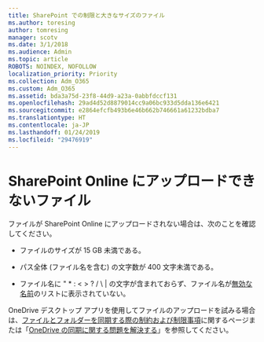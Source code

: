 ```yaml
---
title: SharePoint での制限と大きなサイズのファイル
ms.author: toresing
author: tomresing
manager: scotv
ms.date: 3/1/2018
ms.audience: Admin
ms.topic: article
ROBOTS: NOINDEX, NOFOLLOW
localization_priority: Priority
ms.collection: Adm_O365
ms.custom: Adm_O365
ms.assetid: bda3a75d-23f8-44d9-a23a-0abbfdccf131
ms.openlocfilehash: 29ad4d52d8879014cc9a06bc933d5dda136e6421
ms.sourcegitcommit: e2864efcfb493b6e46b662b746661a61232bdba7
ms.translationtype: HT
ms.contentlocale: ja-JP
ms.lasthandoff: 01/24/2019
ms.locfileid: "29476919"
---
```

# <a name="files-that-cant-be-uploaded-to-sharepoint-online"></a>SharePoint Online にアップロードできないファイル

ファイルが SharePoint Online にアップロードされない場合は、次のことを確認してください。
  
- ファイルのサイズが 15 GB 未満である。
    
- パス全体 (ファイル名を含む) の文字数が 400 文字未満である。
    
- ファイル名に " \* : \< \> ? / \ | の文字が含まれておらず、ファイル名が[無効な名前](https://go.microsoft.com/fwlink/?linkid=866430)のリストに表示されていない。
    
OneDrive デスクトップ アプリを使用してファイルのアップロードを試みる場合は、[ファイルとフォルダーを同期する際の制約および制限事項](http://go.microsoft.com/fwlink/p/?LinkID=717734)に関するページまたは「[OneDrive の同期に関する問題を解決する](https://go.microsoft.com/fwlink/?linkid=866431)」を参照してください。
  

